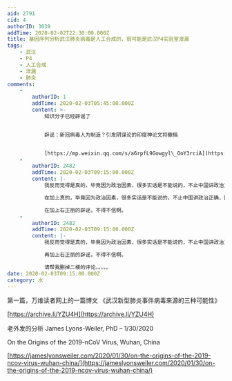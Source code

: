 ```yaml
---
aid: 2791
cid: 4
authorID: 3039
addTime: 2020-02-02T22:30:00.000Z
title: 基因序列分析武汉肺炎病毒是人工合成的，很可能是武汉P4实验室泄漏
tags:
    - 武汉
    - P4
    - 人工合成
    - 泄漏
    - 肺炎
comments:
    -
        authorID: 1
        addTime: 2020-02-03T05:45:00.000Z
        content: >-
            知识分子已经辟谣了


            辟谣：新冠病毒人为制造？引发阴谋论的印度神论文将撤稿


            [https://mp.weixin.qq.com/s/a6rpfL9Gowgyl\_OoY3rciA](https://mp.weixin.qq.com/s/a6rpfL9Gowgyl_OoY3rciA)
    -
        authorID: 2482
        addTime: 2020-02-03T09:15:00.000Z
        content: |-
            我反而觉得是真的，毕竟因为政治因素，很多实话是不能说的，不止中国讲政治正确，国外也讲。

            在加上真的，毕竟因为政治因素，很多实话是不能说的，不止中国讲政治正确，国外也讲。

            在加上石正丽的辟谣，不得不信啊。
    -
        authorID: 2482
        addTime: 2020-02-03T09:15:00.000Z
        content: |-
            我反而觉得是真的，毕竟因为政治因素，很多实话是不能说的，不止中国讲政治正确，国外也讲。

            再加上石正丽的辟谣，不得不信啊。

            请帮我删掉二楼的评论。。。。。
date: 2020-02-03T09:15:00.000Z
category: 水
---
```


第一篇，万维读者网上的一篇博文 《武汉新型肺炎事件病毒来源的三种可能性》

[https://archive.li/YZU4H](https://archive.li/YZU4H)

老外发的分析 James Lyons-Weiler, PhD – 1/30/2020

On the Origins of the 2019-nCoV Virus, Wuhan, China

[https://jameslyonsweiler.com/2020/01/30/on-the-origins-of-the-2019-ncov-virus-wuhan-china/](https://jameslyonsweiler.com/2020/01/30/on-the-origins-of-the-2019-ncov-virus-wuhan-china/)
